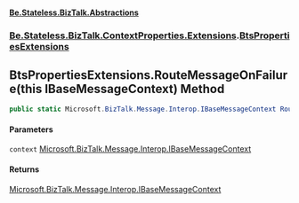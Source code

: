 #### [Be.Stateless.BizTalk.Abstractions](README.md 'README')
### [Be.Stateless.BizTalk.ContextProperties.Extensions](Be.Stateless.BizTalk.ContextProperties.Extensions.md 'Be.Stateless.BizTalk.ContextProperties.Extensions').[BtsPropertiesExtensions](BtsPropertiesExtensions.md 'Be.Stateless.BizTalk.ContextProperties.Extensions.BtsPropertiesExtensions')

## BtsPropertiesExtensions.RouteMessageOnFailure(this IBaseMessageContext) Method

```csharp
public static Microsoft.BizTalk.Message.Interop.IBaseMessageContext RouteMessageOnFailure(this Microsoft.BizTalk.Message.Interop.IBaseMessageContext context);
```
#### Parameters

<a name='Be.Stateless.BizTalk.ContextProperties.Extensions.BtsPropertiesExtensions.RouteMessageOnFailure(thisMicrosoft.BizTalk.Message.Interop.IBaseMessageContext).context'></a>

`context` [Microsoft.BizTalk.Message.Interop.IBaseMessageContext](https://docs.microsoft.com/en-us/dotnet/api/Microsoft.BizTalk.Message.Interop.IBaseMessageContext 'Microsoft.BizTalk.Message.Interop.IBaseMessageContext')

#### Returns
[Microsoft.BizTalk.Message.Interop.IBaseMessageContext](https://docs.microsoft.com/en-us/dotnet/api/Microsoft.BizTalk.Message.Interop.IBaseMessageContext 'Microsoft.BizTalk.Message.Interop.IBaseMessageContext')